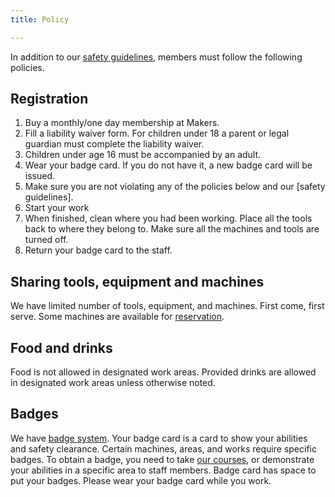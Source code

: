 ```yaml
---
title: Policy

---
```


In addition to our [safety guidelines](../safety), members must follow the
following policies.

## Registration

1. Buy a monthly/one day membership at Makers.
1. Fill a liability waiver form. For children under 18 a parent or
   legal guardian must complete the liability waiver.
1. Children under age 16 must be accompanied by an adult.
1. Wear your badge card. If you do not have it, a new badge card will be
   issued.
1. Make sure you are not violating any of the policies below and our [safety
   guidelines].
1. Start your work
1. When finished, clean where you had been working. Place all the tools back
   to where they belong to. Make sure all the machines and tools are turned
   off.
1. Return your badge card to the staff.

## Sharing tools, equipment and machines

We have limited number of tools, equipment, and machines. First come, first
serve. Some machines are available for [reservation](../reservation).

## Food and drinks

Food is not allowed in designated work areas.  Provided drinks are allowed in
designated work areas unless otherwise noted.

## Badges

We have [badge system](../badges). Your badge card is a card to show your
abilities and safety clearance. Certain machines, areas, and works require
specific badges. To obtain a badge, you need to take [our
courses](../courses), or demonstrate your abilities in a specific area to
staff members. Badge card has space to put your badges. Please wear your badge
card while you work.
